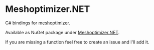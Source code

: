 # Meshoptimizer.NET

C# bindings for [meshoptimizer](https://github.com/zeux/meshoptimizer/tree/1060814598ec0118caf87722f18117f5e97835db).

Available as NuGet package under [Meshoptimizer.NET](https://www.nuget.org/packages/Meshoptimizer.NET).

If you are missing a function feel free to create an issue and I'll add it.
